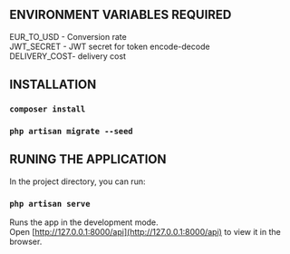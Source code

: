 ## ENVIRONMENT VARIABLES REQUIRED
EUR_TO_USD - Conversion rate <br>
JWT_SECRET - JWT secret for token encode-decode <br>
DELIVERY_COST- delivery cost<br>

## INSTALLATION
### `composer install`
### `php artisan migrate --seed`

## RUNING THE APPLICATION
In the project directory, you can run:
### `php artisan serve`

Runs the app in the development mode.<br />
Open [http://127.0.0.1:8000/api](http://127.0.0.1:8000/api) to view it in the browser.
